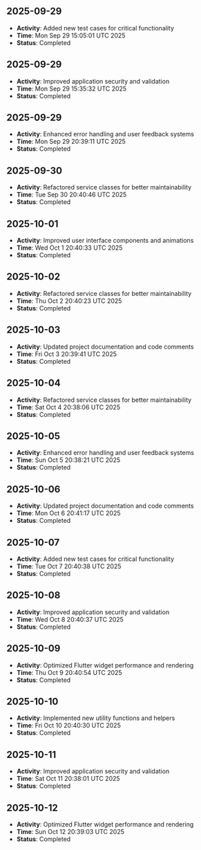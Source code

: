 
## 2025-09-29
- **Activity**: Added new test cases for critical functionality
- **Time**: Mon Sep 29 15:05:01 UTC 2025
- **Status**: Completed


## 2025-09-29
- **Activity**: Improved application security and validation
- **Time**: Mon Sep 29 15:35:32 UTC 2025
- **Status**: Completed


## 2025-09-29
- **Activity**: Enhanced error handling and user feedback systems
- **Time**: Mon Sep 29 20:39:11 UTC 2025
- **Status**: Completed


## 2025-09-30
- **Activity**: Refactored service classes for better maintainability
- **Time**: Tue Sep 30 20:40:46 UTC 2025
- **Status**: Completed


## 2025-10-01
- **Activity**: Improved user interface components and animations
- **Time**: Wed Oct  1 20:40:33 UTC 2025
- **Status**: Completed


## 2025-10-02
- **Activity**: Refactored service classes for better maintainability
- **Time**: Thu Oct  2 20:40:23 UTC 2025
- **Status**: Completed


## 2025-10-03
- **Activity**: Updated project documentation and code comments
- **Time**: Fri Oct  3 20:39:41 UTC 2025
- **Status**: Completed


## 2025-10-04
- **Activity**: Refactored service classes for better maintainability
- **Time**: Sat Oct  4 20:38:06 UTC 2025
- **Status**: Completed


## 2025-10-05
- **Activity**: Enhanced error handling and user feedback systems
- **Time**: Sun Oct  5 20:38:21 UTC 2025
- **Status**: Completed


## 2025-10-06
- **Activity**: Updated project documentation and code comments
- **Time**: Mon Oct  6 20:41:17 UTC 2025
- **Status**: Completed


## 2025-10-07
- **Activity**: Added new test cases for critical functionality
- **Time**: Tue Oct  7 20:40:38 UTC 2025
- **Status**: Completed


## 2025-10-08
- **Activity**: Improved application security and validation
- **Time**: Wed Oct  8 20:40:37 UTC 2025
- **Status**: Completed


## 2025-10-09
- **Activity**: Optimized Flutter widget performance and rendering
- **Time**: Thu Oct  9 20:40:54 UTC 2025
- **Status**: Completed


## 2025-10-10
- **Activity**: Implemented new utility functions and helpers
- **Time**: Fri Oct 10 20:40:30 UTC 2025
- **Status**: Completed


## 2025-10-11
- **Activity**: Improved application security and validation
- **Time**: Sat Oct 11 20:38:01 UTC 2025
- **Status**: Completed


## 2025-10-12
- **Activity**: Optimized Flutter widget performance and rendering
- **Time**: Sun Oct 12 20:39:03 UTC 2025
- **Status**: Completed


